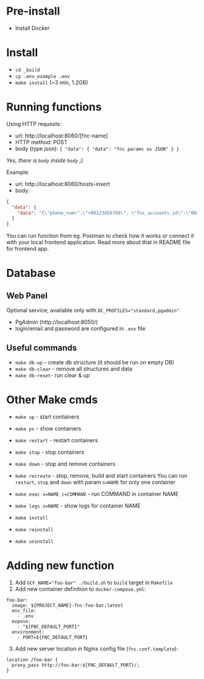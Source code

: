 # Pre-install
- Install Docker

# Install
- `cd _build`
- `cp .env_example .env`
- `make install` (~3 min, 1.2GB)

# Running functions
Using HTTP requests:
- url: http://localhost:8060/[fnc-name]
- HTTP method: POST
- body (type json): `{ "data": { "data": "fnc params as JSON" } }`

_Yes, there is `body` inside `body` ;)_

Example:
- url: http://localhost:8060/hosts-insert
- body:
```json
{
  "data": {
    "data": "{\"phone_num\":\"+00123456789\", \"fnc_accounts_id\":\"00123456789\", \"email\":\"123@example.com\" }"
  }
}
```

You can run function from eg. Postman to check how it works or connect it with your local frontend application. Read more about that in README file for frontend app.
# Database

## Web Panel
Optional service, available only with `DC_PROFILES="standard,pgadmin"`
- PgAdmin (http://localhost:8050/)
- login/email and password are configured in `.env` file

## Useful commands
- `make db-up` - create db structure (it should be run on empty DB)
- `make db-clear` - remove all structures and data
- `make db-reset`- run clear & up

# Other Make cmds
- `make up` - start containers
- `make ps` - show containers
- `make restart` - restart containers
- `make stop` - stop containers
- `make down` - stop and remove containers
- `make recreate` - stop, remove, build and start containers
You can run `restart`, `stop` and `down` with param `s=NAME` for only one container

- `make exec s=NAME c=COMMAND` - run COMMAND in container NAME
- `make logs s=NAME` - show logs for container NAME

- `make install`
- `make reinstall`
- `make uninstall`

# Adding new function
1. Add `GCF_NAME="foo-bar" ./build.sh` to `build` target in `Makefile`
2. Add new container definition to `docker-compose.yml`:
```
foo-bar:
  image: ${PROJECT_NAME}-fnc-foo-bar:latest
  env_file:
    - .env
  expose:
    - "${FNC_DEFAULT_PORT}"
  environment:
    - PORT=${FNC_DEFAULT_PORT}
```
3. Add new server location in Nginx config file (`fnc.conf.template`):
```
location /foo-bar {
  proxy_pass http://foo-bar:${FNC_DEFAULT_PORT}/;
}
```